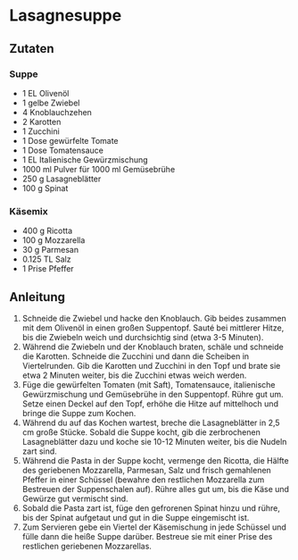 # Lasagnesuppe
## Zutaten
### Suppe
- 1 EL Olivenöl
- 1 gelbe Zwiebel
- 4 Knoblauchzehen
- 2 Karotten
- 1 Zucchini
- 1 Dose gewürfelte Tomate
- 1 Dose Tomatensauce
- 1 EL Italienische Gewürzmischung
- 1000 ml Pulver für 1000 ml Gemüsebrühe
- 250 g Lasagneblätter
- 100 g Spinat

### Käsemix
- 400 g Ricotta
- 100 g Mozzarella
- 30 g Parmesan
- 0.125 TL Salz
- 1 Prise Pfeffer

## Anleitung
1. Schneide die Zwiebel und hacke den Knoblauch. Gib beides zusammen mit dem Olivenöl in einen großen Suppentopf. Sauté bei mittlerer Hitze, bis die Zwiebeln weich und durchsichtig sind (etwa 3-5 Minuten).
2. Während die Zwiebeln und der Knoblauch braten, schäle und schneide die Karotten. Schneide die Zucchini und dann die Scheiben in Viertelrunden. Gib die Karotten und Zucchini in den Topf und brate sie etwa 2 Minuten weiter, bis die Zucchini etwas weich werden.
3. Füge die gewürfelten Tomaten (mit Saft), Tomatensauce, italienische Gewürzmischung und Gemüsebrühe in den Suppentopf. Rühre gut um. Setze einen Deckel auf den Topf, erhöhe die Hitze auf mittelhoch und bringe die Suppe zum Kochen.
4. Während du auf das Kochen wartest, breche die Lasagneblätter in 2,5 cm große Stücke. Sobald die Suppe kocht, gib die zerbrochenen Lasagneblätter dazu und koche sie 10-12 Minuten weiter, bis die Nudeln zart sind.
5. Während die Pasta in der Suppe kocht, vermenge den Ricotta, die Hälfte des geriebenen Mozzarella, Parmesan, Salz und frisch gemahlenen Pfeffer in einer Schüssel (bewahre den restlichen Mozzarella zum Bestreuen der Suppenschalen auf). Rühre alles gut um, bis die Käse und Gewürze gut vermischt sind.
6. Sobald die Pasta zart ist, füge den gefrorenen Spinat hinzu und rühre, bis der Spinat aufgetaut und gut in die Suppe eingemischt ist.
7. Zum Servieren gebe ein Viertel der Käsemischung in jede Schüssel und fülle dann die heiße Suppe darüber. Bestreue sie mit einer Prise des restlichen geriebenen Mozzarellas.
